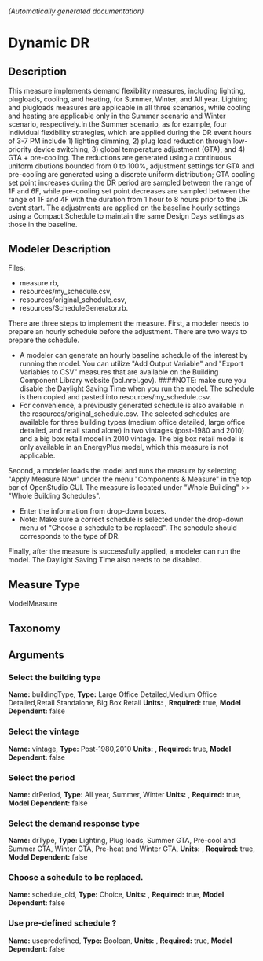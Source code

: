 

###### (Automatically generated documentation)

# Dynamic DR

## Description
This measure implements demand flexibility measures, including lighting, plugloads, cooling, and heating, for Summer, Winter, and All year. Lighting and plugloads measures are applicable in all three scenarios, while cooling and heating are applicable only in the Summer scenario and Winter scenario, respectively.In the Summer scenario, as for example, four individual flexibility strategies, which are applied during the DR event hours of 3-7 PM include 1) lighting dimming, 2) plug load reduction through low-priority device switching, 3) global temperature adjustment (GTA), and 4) GTA + pre-cooling. The reductions are generated using a continuous uniform dbutions bounded from 0 to 100%, adjustment settings for GTA and pre-cooling are generated using a discrete uniform distribution; GTA cooling set point increases during the DR period are sampled between the range of 1F and 6F, while pre-cooling set point decreases are sampled between the range of 1F and 4F with the duration from 1 hour to 8 hours prior to the DR event start. The adjustments are applied on the baseline hourly settings using a Compact:Schedule to maintain the same Design Days settings as those in the baseline.

## Modeler Description
Files:
- measure.rb,
- resources/my_schedule.csv, 
- resources/original_schedule.csv, 
- resources/ScheduleGenerator.rb. 

There are three steps to implement the measure. 
First, a modeler needs to prepare an hourly schedule before the adjustment. There are two ways to prepare the schedule. 
  - A modeler can generate an hourly baseline schedule of the interest by running the model. You can utilize "Add Output Variable" and "Export Variables to CSV" measures that are available on the Building Component Library website (bcl.nrel.gov). ####NOTE: make sure you disable the Daylight Saving Time when you run the model. The schedule is then copied and pasted into resources/my_schedule.csv. 
  - For convenience, a previously generated schedule is also available in the resources/original_schedule.csv. The selected schedules are available for three building types (medium office detailed, large office detailed, and retail stand alone) in two vintages (post-1980 and 2010) and a big box retail model in 2010 vintage. The big box retail model is only available in an EnergyPlus model, which this measure is not applicable.

Second, a modeler loads the model and runs the measure by selecting "Apply Measure Now" under the menu "Components & Measure" in the top bar of OpenStudio GUI. The measure is located under "Whole Building" >> "Whole Building Schedules".
  - Enter the information from drop-down boxes.
  - Note: Make sure a correct schedule is selected under the drop-down menu of "Choose a schedule to be replaced". The schedule should corresponds to the type of DR.

Finally, after the measure is successfully applied, a modeler can run the model. The Daylight Saving Time also needs to be disabled.

## Measure Type
ModelMeasure

## Taxonomy


## Arguments


### Select the building type

**Name:** buildingType,
**Type:** Large Office Detailed,Medium Office Detailed,Retail Standalone, Big Box Retail
**Units:** ,
**Required:** true,
**Model Dependent:** false

### Select the vintage

**Name:** vintage,
**Type:** Post-1980,2010
**Units:** ,
**Required:** true,
**Model Dependent:** false

### Select the period

**Name:** drPeriod,
**Type:** All year, Summer, Winter
**Units:** ,
**Required:** true,
**Model Dependent:** false

### Select the demand response type

**Name:** drType,
**Type:** Lighting, Plug loads, Summer GTA, Pre-cool and Summer GTA, Winter GTA, Pre-heat and Winter GTA,
**Units:** ,
**Required:** true,
**Model Dependent:** false

### Choose a schedule to be replaced.

**Name:** schedule_old,
**Type:** Choice,
**Units:** ,
**Required:** true,
**Model Dependent:** false

### Use pre-defined schedule ?

**Name:** usepredefined,
**Type:** Boolean,
**Units:** ,
**Required:** true,
**Model Dependent:** false




